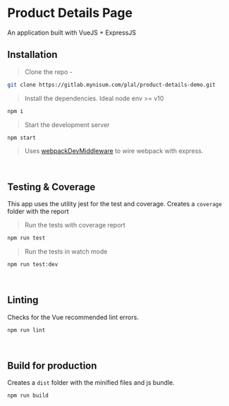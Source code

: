 
# Product Details Page
An application built with VueJS + ExpressJS


## Installation

> Clone the repo -

```bash
git clone https://gitlab.mynisum.com/plal/product-details-demo.git
```

> Install the dependencies. Ideal node env >= v10
```bash
npm i
```

> Start the development server
```bash
npm start
```
> Uses [webpackDevMiddleware](https://github.com/webpack/webpack-dev-middleware) to wire webpack with express.

<br/>

## Testing & Coverage
This app uses the utility jest for the test and coverage.
Creates a `coverage` folder with the report
<br/>
> Run the tests with coverage report
```bash
npm run test
```

> Run the tests in watch mode
 ```bash
 npm run test:dev
```
<br/>

## Linting
Checks for the Vue recommended lint errors.
```bash
npm run lint
```
<br/>

## Build for production
Creates a `dist` folder with the minified files and js bundle.
```bash
npm run build
```
